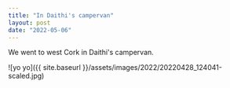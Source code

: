 ```yaml
---
title: "In Daithi's campervan"
layout: post
date: "2022-05-06"
---
```


We went to west Cork in Daithi's campervan.

![yo yo]({{ site.baseurl }}/assets/images/2022/20220428_124041-scaled.jpg)
